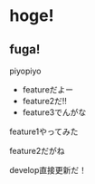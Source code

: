 # hoge!
## fuga!
piyopiyo

- featureだよー
- feature2だ!!
- feature3でんがな

feature1やってみた

feature2だがね

develop直接更新だ！
